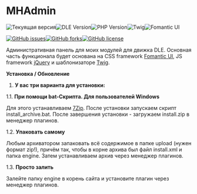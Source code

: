 # MHAdmin

![Текуящая версия](https://img.shields.io/github/manifest-json/v/Gokujo/mhadmin?filename=manifest.json&style=for-the-badge)![DLE Version](https://img.shields.io/github/manifest-json/dle/Gokujo/mhadmin?label=DLE&style=for-the-badge&color=blue)![PHP Version](https://img.shields.io/github/manifest-json/php/Gokujo/mhadmin?label=PHP&style=for-the-badge&color=red)![Twig](https://img.shields.io/badge/Twig-3.x-green?style=for-the-badge)![Fomantic UI](https://img.shields.io/badge/Fomantic-2.8-blue?style=for-the-badge)


[![GitHub issues](https://img.shields.io/github/issues/Gokujo/mhadmin.svg?style=flat-square)](https://github.com/Gokujo/mhadmin/issues)[![GitHub forks](https://img.shields.io/github/forks/Gokujo/mhadmin.svg?style=flat-square)](https://github.com/Gokujo/mhadmin/network)[![GitHub license](https://img.shields.io/github/license/Gokujo/mhadmin.svg?style=flat-square)](https://github.com/Gokujo/mhadmin/blob/master/LICENSE)

Административная панель для моих модулей для движка DLE. Основная часть функционала будет основана на CSS framework [Fomantic UI](https://fomantic-ui.com/), JS framework [jQuery](https://jquery.com/) и шаблонизаторе [Twig](https://twig.symfony.com/).


**Установка / Обновление**

1. **У вас три варианта для установки:**

1.1. **При помощи bat-Скрипта. Для пользователей Windows**

Для этого устанавливаем [7Zip](https://www.7-zip.org/download.html).
После установки запускаем скрипт install_archive.bat.
После завершения установки - загружаем install.zip в менеджер плагинов.

1.2. **Упаковать самому**

Любым архиватором запаковать всё содержимое в папке upload (нужен формат zip!), причём так, чтобы в корне архива был файл install.xml и папка engine.
Затем устанавливаем архив через менеджер плагинов.

1.3. **Просто залить**

Залейте папку engine в корень сайта и установите плагин через менеджер плагинов.